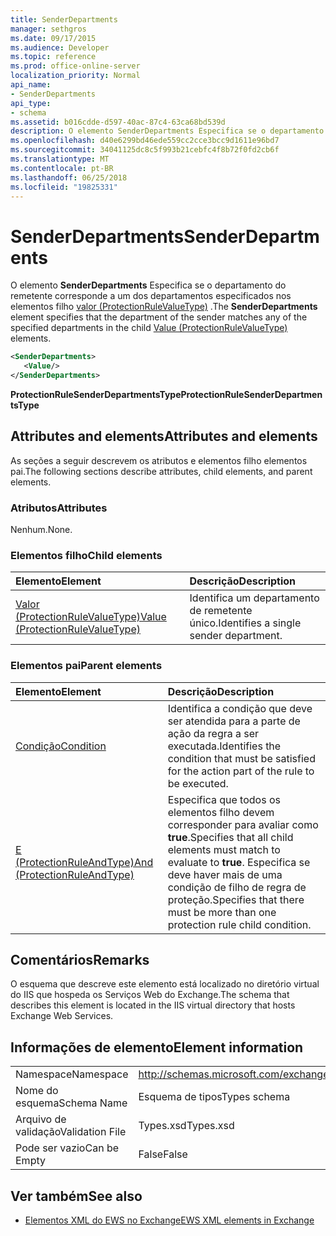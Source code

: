 ```yaml
---
title: SenderDepartments
manager: sethgros
ms.date: 09/17/2015
ms.audience: Developer
ms.topic: reference
ms.prod: office-online-server
localization_priority: Normal
api_name:
- SenderDepartments
api_type:
- schema
ms.assetid: b016cdde-d597-40ac-87c4-63ca68bd539d
description: O elemento SenderDepartments Especifica se o departamento do remetente corresponde a um dos departamentos especificados nos elementos filho valor (ProtectionRuleValueType).
ms.openlocfilehash: d40e6299bd46ede559cc2cce3bcc9d1611e96bd7
ms.sourcegitcommit: 34041125dc8c5f993b21cebfc4f8b72f0fd2cb6f
ms.translationtype: MT
ms.contentlocale: pt-BR
ms.lasthandoff: 06/25/2018
ms.locfileid: "19825331"
---
```

# <a name="senderdepartments"></a><span data-ttu-id="c7d0e-103">SenderDepartments</span><span class="sxs-lookup"><span data-stu-id="c7d0e-103">SenderDepartments</span></span>

<span data-ttu-id="c7d0e-104">O elemento **SenderDepartments** Especifica se o departamento do remetente corresponde a um dos departamentos especificados nos elementos filho [valor (ProtectionRuleValueType)](value-protectionrulevaluetype.md) .</span><span class="sxs-lookup"><span data-stu-id="c7d0e-104">The **SenderDepartments** element specifies that the department of the sender matches any of the specified departments in the child [Value (ProtectionRuleValueType)](value-protectionrulevaluetype.md) elements.</span></span> 
  
```XML
<SenderDepartments>
   <Value/>
</SenderDepartments>
```

 <span data-ttu-id="c7d0e-105">**ProtectionRuleSenderDepartmentsType**</span><span class="sxs-lookup"><span data-stu-id="c7d0e-105">**ProtectionRuleSenderDepartmentsType**</span></span>
## <a name="attributes-and-elements"></a><span data-ttu-id="c7d0e-106">Attributes and elements</span><span class="sxs-lookup"><span data-stu-id="c7d0e-106">Attributes and elements</span></span>

<span data-ttu-id="c7d0e-107">As seções a seguir descrevem os atributos e elementos filho elementos pai.</span><span class="sxs-lookup"><span data-stu-id="c7d0e-107">The following sections describe attributes, child elements, and parent elements.</span></span>
  
### <a name="attributes"></a><span data-ttu-id="c7d0e-108">Atributos</span><span class="sxs-lookup"><span data-stu-id="c7d0e-108">Attributes</span></span>

<span data-ttu-id="c7d0e-109">Nenhum.</span><span class="sxs-lookup"><span data-stu-id="c7d0e-109">None.</span></span>
  
### <a name="child-elements"></a><span data-ttu-id="c7d0e-110">Elementos filho</span><span class="sxs-lookup"><span data-stu-id="c7d0e-110">Child elements</span></span>

|<span data-ttu-id="c7d0e-111">**Elemento**</span><span class="sxs-lookup"><span data-stu-id="c7d0e-111">**Element**</span></span>|<span data-ttu-id="c7d0e-112">**Descrição**</span><span class="sxs-lookup"><span data-stu-id="c7d0e-112">**Description**</span></span>|
|:-----|:-----|
|[<span data-ttu-id="c7d0e-113">Valor (ProtectionRuleValueType)</span><span class="sxs-lookup"><span data-stu-id="c7d0e-113">Value (ProtectionRuleValueType)</span></span>](value-protectionrulevaluetype.md) <br/> |<span data-ttu-id="c7d0e-114">Identifica um departamento de remetente único.</span><span class="sxs-lookup"><span data-stu-id="c7d0e-114">Identifies a single sender department.</span></span>  <br/> |
   
### <a name="parent-elements"></a><span data-ttu-id="c7d0e-115">Elementos pai</span><span class="sxs-lookup"><span data-stu-id="c7d0e-115">Parent elements</span></span>

|<span data-ttu-id="c7d0e-116">**Elemento**</span><span class="sxs-lookup"><span data-stu-id="c7d0e-116">**Element**</span></span>|<span data-ttu-id="c7d0e-117">**Descrição**</span><span class="sxs-lookup"><span data-stu-id="c7d0e-117">**Description**</span></span>|
|:-----|:-----|
|[<span data-ttu-id="c7d0e-118">Condição</span><span class="sxs-lookup"><span data-stu-id="c7d0e-118">Condition</span></span>](condition.md) <br/> |<span data-ttu-id="c7d0e-119">Identifica a condição que deve ser atendida para a parte de ação da regra a ser executada.</span><span class="sxs-lookup"><span data-stu-id="c7d0e-119">Identifies the condition that must be satisfied for the action part of the rule to be executed.</span></span>  <br/> |
|[<span data-ttu-id="c7d0e-120">E (ProtectionRuleAndType)</span><span class="sxs-lookup"><span data-stu-id="c7d0e-120">And (ProtectionRuleAndType)</span></span>](and-protectionruleandtype.md) <br/> |<span data-ttu-id="c7d0e-121">Especifica que todos os elementos filho devem corresponder para avaliar como **true**.</span><span class="sxs-lookup"><span data-stu-id="c7d0e-121">Specifies that all child elements must match to evaluate to **true**.</span></span> <span data-ttu-id="c7d0e-122">Especifica se deve haver mais de uma condição de filho de regra de proteção.</span><span class="sxs-lookup"><span data-stu-id="c7d0e-122">Specifies that there must be more than one protection rule child condition.</span></span>  <br/> |
   
## <a name="remarks"></a><span data-ttu-id="c7d0e-123">Comentários</span><span class="sxs-lookup"><span data-stu-id="c7d0e-123">Remarks</span></span>

<span data-ttu-id="c7d0e-124">O esquema que descreve este elemento está localizado no diretório virtual do IIS que hospeda os Serviços Web do Exchange.</span><span class="sxs-lookup"><span data-stu-id="c7d0e-124">The schema that describes this element is located in the IIS virtual directory that hosts Exchange Web Services.</span></span>
  
## <a name="element-information"></a><span data-ttu-id="c7d0e-125">Informações de elemento</span><span class="sxs-lookup"><span data-stu-id="c7d0e-125">Element information</span></span>

|||
|:-----|:-----|
|<span data-ttu-id="c7d0e-126">Namespace</span><span class="sxs-lookup"><span data-stu-id="c7d0e-126">Namespace</span></span>  <br/> |http://schemas.microsoft.com/exchange/services/2006/types  <br/> |
|<span data-ttu-id="c7d0e-127">Nome do esquema</span><span class="sxs-lookup"><span data-stu-id="c7d0e-127">Schema Name</span></span>  <br/> |<span data-ttu-id="c7d0e-128">Esquema de tipos</span><span class="sxs-lookup"><span data-stu-id="c7d0e-128">Types schema</span></span>  <br/> |
|<span data-ttu-id="c7d0e-129">Arquivo de validação</span><span class="sxs-lookup"><span data-stu-id="c7d0e-129">Validation File</span></span>  <br/> |<span data-ttu-id="c7d0e-130">Types.xsd</span><span class="sxs-lookup"><span data-stu-id="c7d0e-130">Types.xsd</span></span>  <br/> |
|<span data-ttu-id="c7d0e-131">Pode ser vazio</span><span class="sxs-lookup"><span data-stu-id="c7d0e-131">Can be Empty</span></span>  <br/> |<span data-ttu-id="c7d0e-132">False</span><span class="sxs-lookup"><span data-stu-id="c7d0e-132">False</span></span>  <br/> |
   
## <a name="see-also"></a><span data-ttu-id="c7d0e-133">Ver também</span><span class="sxs-lookup"><span data-stu-id="c7d0e-133">See also</span></span>



- [<span data-ttu-id="c7d0e-134">Elementos XML do EWS no Exchange</span><span class="sxs-lookup"><span data-stu-id="c7d0e-134">EWS XML elements in Exchange</span></span>](ews-xml-elements-in-exchange.md)

